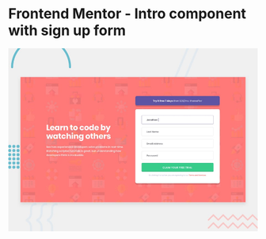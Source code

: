 # Frontend Mentor - Intro component with sign up form

![Design preview for the Intro component with sign up form coding challenge](./design/desktop-preview.jpg)



